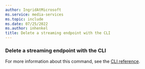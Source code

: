 ```yaml
---
author: IngridAtMicrosoft
ms.service: media-services
ms.topic: include
ms.date: 07/25/2022
ms.author: inhenkel
title: Delete a streaming endpoint with the CLI
---
```


### Delete a streaming endpoint with the CLI

For more information about this command, see the [CLI reference](/cli/azure/ams/streaming-endpoint?view=azure-cli-latest&preserve-view=true#az-ams-streaming-endpoint-delete).

